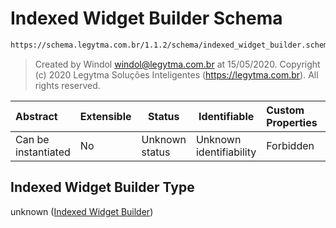 # Indexed Widget Builder Schema

```txt
https://schema.legytma.com.br/1.1.2/schema/indexed_widget_builder.schema.json
```




> Created by Windol [windol@legytma.com.br](mailto:windol@legytma.com.br) at 15/05/2020.
> Copyright (c) 2020 Legytma Soluções Inteligentes (<https://legytma.com.br>). All rights reserved.
>

| Abstract            | Extensible | Status         | Identifiable            | Custom Properties | Additional Properties | Access Restrictions | Defined In                                                                                                |
| :------------------ | ---------- | -------------- | ----------------------- | :---------------- | --------------------- | ------------------- | --------------------------------------------------------------------------------------------------------- |
| Can be instantiated | No         | Unknown status | Unknown identifiability | Forbidden         | Allowed               | none                | [indexed_widget_builder.schema.json](../schema/indexed_widget_builder.schema.json) |

## Indexed Widget Builder Type

unknown ([Indexed Widget Builder](indexed_widget_builder.md))
